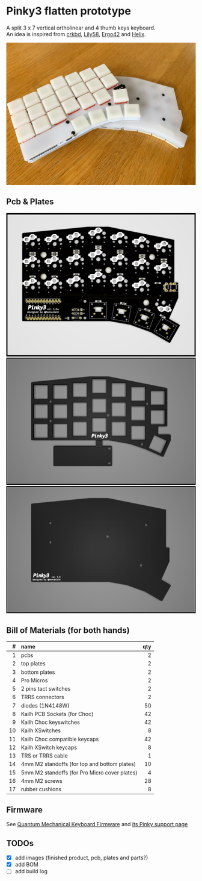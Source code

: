 # Pinky3 flatten prototype

A split 3 x 7 vertical ortholinear and 4 thumb keys keyboard.  
An idea is inspired from [crkbd](https://github.com/foostan/crkbd), [Lily58](https://github.com/kata0510/Lily58), [Ergo42](https://github.com/Biacco42/Ergo42) and [Helix](https://github.com/MakotoKurauchi/helix).  

![product](product.jpg)

## Pcb & Plates

![pcb](pcb/Pinky3-pcb.png)
![top plate](top-plate&cover-plate/Pinky3-top-plate.png)
![bottom plate](bottom-plate/Pinky3-bottom-plate.png)
<!-- ![plates](plates/Pinky3-plates.png) -->

## Bill of Materials (for both hands)

| # | name | qty |
| ---: | :--- | ---: |
| 1 | pcbs | 2 |
| 2 | top plates | 2 |
| 3 | bottom plates | 2 |
| 4 | Pro Micros | 2 |
| 5 | 2 pins tact switches | 2 |
| 6 | TRRS connectors | 2 |
| 7 | diodes (1N4148W) | 50 |
| 8 | Kailh PCB Sockets (for Choc) | 42 |
| 9 | Kailh Choc keyswitches | 42 |
| 10 | Kailh XSwitches | 8 |
| 11 | Kailh Choc compatible keycaps | 42 |
| 12 | Kailh XSwitch keycaps | 8 |
| 13 | TRS or TRRS cable | 1 |
| 14 | 4mm M2 standoffs (for top and bottom plates) | 10 |
| 15 | 5mm M2 standoffs (for Pro Micro cover plates) | 4 |
| 16 | 4mm M2 screws | 28 |
| 17 | rubber cushions | 8 |

## Firmware

See [Quantum Mechanical Keyboard Firmware](https://qmk.fm) and [its Pinky support page](https://github.com/qmk/qmk_firmware/blob/master/keyboards/pinky/readme.md)

## TODOs

- [x] add images (finished product, pcb, plates and parts?)
- [x] add BOM
- [ ] add build log
